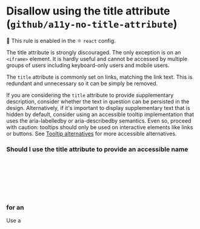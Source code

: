 # Disallow using the title attribute (`github/a11y-no-title-attribute`)

💼 This rule is enabled in the ⚛️ `react` config.

<!-- end auto-generated rule header -->

The title attribute is strongly discouraged. The only exception is on an `<iframe>` element. It is hardly useful and cannot be accessed by multiple groups of users including keyboard-only users and mobile users.

The `title` attribute is commonly set on links, matching the link text. This is redundant and unnecessary so it can be simply be removed.

If you are considering the `title` attribute to provide supplementary description, consider whether the text in question can be persisted in the design. Alternatively, if it's important to display supplementary text that is hidden by default, consider using an accessible tooltip implementation that uses the aria-labelledby or aria-describedby semantics. Even so, proceed with caution: tooltips should only be used on interactive elements like links or buttons. See [Tooltip alternatives](https://primer.style/design/guides/accessibility/tooltip-alternatives) for more accessible alternatives.

### Should I use the title attribute to provide an accessible name for an <svg>?

Use a <title> element instead of the title attribute, or an aria-label.

## Rule Details

👎 Examples of **incorrect** code for this rule:

```jsx
<a src="https://www.github.com" title="A home for all developers">
  GitHub
</a>
```

```jsx
<a href="/" title="github.com">
  GitHub
</a>
```

```jsx
<span src="https://www.github.com" title="supercalifragilisticexpialidocious">
  supercali...
</span>
```

👍 Examples of **correct** code for this rule:

```jsx
<iframe src="https://www.github.com" title="Github"></iframe>
```

## Version
